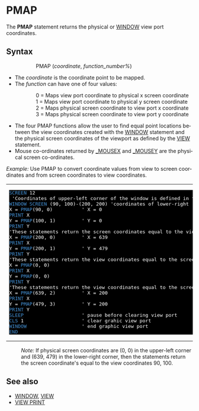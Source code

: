 <style>pre.codeide, pre.outputfixed, .outputcrt0 { background-color: #000 !important; color: #FFF !important; }</style><!DOCTYPE html>
<html class="client-nojs" dir="ltr" lang="en">
<head>
<title>PMAP - QB64 Phoenix Edition Wiki</title>
</head>
<body class="mediawiki ltr sitedir-ltr mw-hide-empty-elt ns-0 ns-subject page-PMAP rootpage-PMAP skin-vector action-view skin-vector-legacy vector-feature-language-in-header-enabled vector-feature-language-in-main-page-header-disabled vector-feature-language-alert-in-sidebar-disabled vector-feature-sticky-header-disabled vector-feature-sticky-header-edit-disabled vector-feature-table-of-contents-disabled vector-feature-visual-enhancement-next-disabled">
<div class="mw-body" id="content" role="main">
<a id="top"></a>
<h1 class="firstHeading mw-first-heading" id="firstHeading"><span class="mw-page-title-main">PMAP</span></h1>
<div class="vector-body" id="bodyContent">
<div class="mw-body-content mw-content-ltr" dir="ltr" id="mw-content-text" lang="en"><div class="mw-parser-output"><p>The <b>PMAP</b> statement returns the physical or <a href="WINDOW" title="WINDOW">WINDOW</a> view port coordinates.
</p>
<h2><span class="mw-headline" id="Syntax">Syntax</span></h2>
<dl><dd><dl><dd>PMAP (<i>coordinate</i>, <i>function_number%</i>)</dd></dl></dd></dl>
<p>
</p>
<ul><li>The <i>coordinate</i> is the coordinate point to be mapped.</li>
<li>The <i>function</i> can have one of four values:</li></ul>
<dl><dd><dl><dd>0 = Maps view port coordinate to physical x screen coordinate</dd>
<dd>1 = Maps view port coordinate to physical y screen coordinate</dd>
<dd>2 = Maps physical screen coordinate to view port x coordinate</dd>
<dd>3 = Maps physical screen coordinate to view port y coordinate</dd></dl></dd></dl>
<ul><li>The four PMAP functions allow the user to find equal point locations between the view coordinates created with the <a href="WINDOW" title="WINDOW">WINDOW</a> statement and the physical screen coordinates of the viewport as defined by the <a href="VIEW" title="VIEW">VIEW</a> statement.</li>
<li>Mouse co-ordinates returned by <a href="MOUSEX" title="MOUSEX">_MOUSEX</a> and <a href="MOUSEY" title="MOUSEY">_MOUSEY</a> are the physical screen co-ordinates.</li></ul>
<p>
<i>Example:</i> Use PMAP to convert coordinate values from view to screen coordinates and from screen coordinates to view coordinates.
</p>
<table cellpadding="15px" width="100%">
<tbody><tr>
<td><pre class="codeide"><a href="SCREEN" title="SCREEN"><span style="color:#4593D8;">SCREEN</span></a> 12
 'Coordinates of upper-left corner of the window is defined in following statement are (90,100)
<a href="WINDOW" title="WINDOW"><span style="color:#4593D8;">WINDOW</span></a> <a href="SCREEN" title="SCREEN"><span style="color:#4593D8;">SCREEN</span></a> (90, 100)-(200, 200) 'coordinates of lower-right 'corner are 200, 200.
X = <a class="mw-selflink selflink"><span style="color:#4593D8;">PMAP</span></a>(90, 0)          ' X = 0
<a href="PRINT" title="PRINT"><span style="color:#4593D8;">PRINT</span></a> X
Y = <a class="mw-selflink selflink"><span style="color:#4593D8;">PMAP</span></a>(100, 1)         ' Y = 0
<a href="PRINT" title="PRINT"><span style="color:#4593D8;">PRINT</span></a> Y
'These statements return the screen coordinates equal to the view coordinates 200, 200.
X = <a class="mw-selflink selflink"><span style="color:#4593D8;">PMAP</span></a>(200, 0)         ' X = 639
<a href="PRINT" title="PRINT"><span style="color:#4593D8;">PRINT</span></a> X
Y = <a class="mw-selflink selflink"><span style="color:#4593D8;">PMAP</span></a>(200, 1)         ' Y = 479
<a href="PRINT" title="PRINT"><span style="color:#4593D8;">PRINT</span></a> Y
'These statements return the view coordinates equal to the screen coordinates 0, 0
X = <a class="mw-selflink selflink"><span style="color:#4593D8;">PMAP</span></a>(0, 0)
<a href="PRINT" title="PRINT"><span style="color:#4593D8;">PRINT</span></a> X
Y = <a class="mw-selflink selflink"><span style="color:#4593D8;">PMAP</span></a>(0, 0)
<a href="PRINT" title="PRINT"><span style="color:#4593D8;">PRINT</span></a> Y
'These statements return the view coordinates equal to the screen coordinates 639, 479.
X = <a class="mw-selflink selflink"><span style="color:#4593D8;">PMAP</span></a>(639, 2)         ' X = 200
<a href="PRINT" title="PRINT"><span style="color:#4593D8;">PRINT</span></a> X
Y = <a class="mw-selflink selflink"><span style="color:#4593D8;">PMAP</span></a>(479, 3)         ' Y = 200
<a href="PRINT" title="PRINT"><span style="color:#4593D8;">PRINT</span></a> Y
<a href="SLEEP" title="SLEEP"><span style="color:#4593D8;">SLEEP</span></a>                    ' pause before clearing view port
<a href="CLS" title="CLS"><span style="color:#4593D8;">CLS</span></a> 1                    ' clear grahic view port
<a href="WINDOW" title="WINDOW"><span style="color:#4593D8;">WINDOW</span></a>                   ' end graphic view port
<a href="END" title="END"><span style="color:#4593D8;">END</span></a>
</pre>
</td></tr></tbody></table>
<dl><dd><i>Note:</i> If physical screen coordinates are (0, 0) in the upper-left corner and (639, 479) in the lower-right corner, then the statements return the screen coordinate's equal to the view coordinates 90, 100.</dd></dl>
<p>
</p>
<h2><span class="mw-headline" id="See_also">See also</span></h2>
<ul><li><a href="WINDOW" title="WINDOW">WINDOW</a>, <a href="VIEW" title="VIEW">VIEW</a></li>
<li><a href="VIEW_PRINT" title="VIEW PRINT">VIEW PRINT</a></li></ul>
<p>
</p>
<!-- 
NewPP limit report
Cached time: 20240715061357
Cache expiry: 86400
Reduced expiry: false
Complications: [show‐toc]
CPU time usage: 0.035 seconds
Real time usage: 0.043 seconds
Preprocessor visited node count: 175/1000000
Post‐expand include size: 1730/2097152 bytes
Template argument size: 214/2097152 bytes
Highest expansion depth: 3/100
Expensive parser function count: 0/100
Unstrip recursion depth: 0/20
Unstrip post‐expand size: 0/5000000 bytes
-->
<!--
Transclusion expansion time report (%,ms,calls,template)
100.00%   20.433      1 -total
 19.55%    3.994     23 Template:Cl
 15.46%    3.159      1 Template:PageSyntax
 14.05%    2.871      1 Template:CodeEnd
 13.42%    2.743      1 Template:CodeStart
 12.91%    2.638      1 Template:PageSeeAlso
 12.68%    2.592      1 Template:PageNavigation
-->
<!-- Saved in parser cache with key qb64pnix_mw19894-mwmb_:pcache:idhash:485-0!canonical and timestamp 20240715061357 and revision id 7357.
 -->
</div>
</div>
</div>
</div>
</body>
</html>